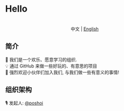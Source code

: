 # Hello

<p align="center">
<br>中文 | <a href="README_en.md">English</a>
</p>

## 简介

🥳 我们是一个欢乐、愿意学习的组织.</br>
💡 通过 GitHub 来做一些好玩的、有意思的项目</br>
👏 强烈欢迎小伙伴们加入我们, 与我们做一些有意义的事情!</br>

## 组织架构

🎙 发起人: [@poshoi](https://github.com/poshoi)